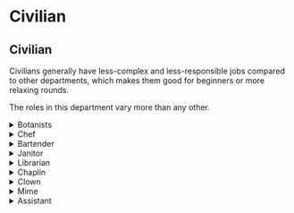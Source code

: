 # Civilian

## Civilian <img src="https://lh3.googleusercontent.com/Gu82RVgvMEJshQ79i0fFAW66sFtgTQLpF0AfwWAyR1F3l7HRUfMEF4FfTpmX8vjrk_9rxG7ehL-0jjHLnOS2A6S8CC0wLM7EWRi5OGGk5-j8qg-7am-LlKL4CxpPE6MiTQBYwsnmByIs66rAcKTFVw" alt="" data-size="line">

Civilians generally have less-complex and less-responsible jobs compared to other departments, which makes them good for beginners or more relaxing rounds.

The roles in this department vary more than any other.&#x20;

<details>

<summary>Botanists</summary>

**Quantity: 2-4**

Botany is the source of the station’s necessary (and unnecessary) vegetation. The overarching goal of the botanist is not too dissimilar to the goal of the chef, filling the stomachs of the crew members (botanists will get requests for ingredients from the bartender and chef).

But procuring the requested goods may be a bit of a process. In a basic sense, the botanist’s goal is to grow, maintain, and harvest crops, then repeat the cycle. However, a botanist also has the hardware to check the genetic traits of each crop, and ensure they are always replanting the best of the best for greater numbers, higher potency, and even genetic mutations for more bizarre and unique crops.&#x20;

Getting tired of making wheat? Why not produce some meat-wheat?\
Is the station a little lifeless? Why not throw some walking mushrooms into the hallways?

</details>

<details>

<summary>Chef</summary>

**Quantity: 1**

What increases morale more than a stomach full of food? Probably not much, but nobody would know better than the station’s chefs.

As the game progresses, crew members will fall victim to hunger, which will deplete their sanity and movement speed. The chef should expect to see a wide number of crew members with different tastes that encourage the player to learn how to make a variety of dishes.

The chef’s goal is to keep the station fed, ~~and harass the Botanist to make more wheat~~. On a populated station, the chef will (hopefully) be one of the most active crew members, and on downtime, can ~~finally grab a bite to eat for themselves~~ experiment with the cooking system to see what dishes are possible.

</details>

<details>

<summary>Bartender</summary>

**Quantity: 1**

Bartenders are one of the few role-play centric jobs on the station, but that doesn’t mean their job has no depth; the bartender can be thought of as a low-level chemist, and is a great job for beginning players. While a large portion of their job does indeed include talking to whoever walks into the bar, the second half of the job is mixing drinks for their patrons, who are also players that might want something simple, or will challenge the bartender’s knowledge of mixology.&#x20;

Often at the heart of the station, the bartender will likely be one of the first people to witness the station fall victim to traitors and incompetent crew members.

</details>

<details>

<summary>Janitor</summary>

**Quantity: 1**

Janitors are the station’s first line of defense against complete chaos. Think about it, if the place looks like a madhouse, people will act like it, too. **The objective of the janitor is clear:** **keep the station clean.**&#x20;

It’s not a very complicated job, but it’s a rewarding one that can give a player joy when they see the hallways spotless. This role is ideal for players who like a slow-paced role that benefits everyone.

It also makes for a good beginner role because the job itself is not complex and you get to travel and learn the layout of the map.

</details>

<details>

<summary>Librarian</summary>

**Quantity: 1**

</details>

<details>

<summary>Chaplin</summary>

**Quantity: 1**

</details>

<details>

<summary>Clown</summary>

**Quantity: 1**

The clown and mime are similar entertainment roles with the bonus of injecting a bit of mischief into the station. Unlike the mime, the clown is conducive to high-octane hijinx and loud shenanigans. the mime role is significantly more reserved, and works well for methodically thought-out pranks.

Additionally, the clown is noisy and clumsy. They have various clothing and items which make noise and they have a gene which causes clumsiness.

</details>

<details>

<summary>Mime</summary>

**Quantity: 1**

The clown and mime are similar entertainment roles with the bonus of injecting a bit of mischief into the station. Unlike the clown, the mime is significantly more reserved, and works well for methodically thought-out pranks.

Additionally, the mime is quiet and sneaky. They have several abilities that only mimes can use, and and have to stay silent and mime out all communication or else..!

</details>

<details>

<summary>Assistant</summary>

**Quantity: **_**UNKNOWN**_

Assistants are crew members with limited access, who are subordinate to all other crew members. Wearing their trademark gray jumpsuit, on down time they can focus more on learning the game, or enjoying the role-playing experience the station has to offer.

When all other crew roles have been filled by players, new players will 'overflow' into the assistant role, forcing them to choose this role or become a ghost and look for ghost roles. As a result, in larger rounds there often times are many assistants to due this crew overflow.

</details>
